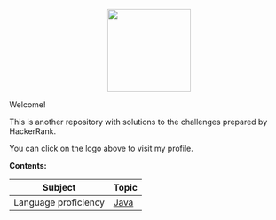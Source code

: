 <p align="center">
    <a href="https://www.hackerrank.com/Cassivellaunus" target="_blank">
        <img height=150 src="http://neiu.acm.org/wp-content/uploads/2014/11/hackerrank.png">
    </a>

Welcome! 

This is another repository with solutions to the challenges prepared by HackerRank. 

You can click on the logo above to visit my profile.



**Contents:**



| Subject              | Topic |
| -------------------- | ----- |
| Language proficiency | [Java](https://github.com/Cassivellaunus/HackerRank/blob/master/LANGUAGE%20PROFICIENCY/Java/README.md)      |

